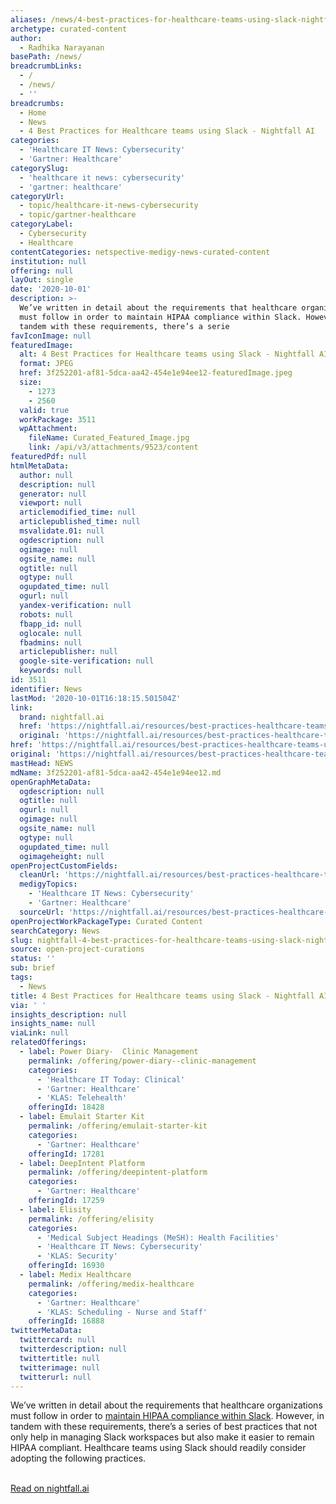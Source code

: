 ```yaml
---
aliases: /news/4-best-practices-for-healthcare-teams-using-slack-nightfall-ai
archetype: curated-content
author:
  - Radhika Narayanan
basePath: /news/
breadcrumbLinks:
  - /
  - /news/
  - ''
breadcrumbs:
  - Home
  - News
  - 4 Best Practices for Healthcare teams using Slack - Nightfall AI
categories:
  - 'Healthcare IT News: Cybersecurity'
  - 'Gartner: Healthcare'
categorySlug:
  - 'healthcare it news: cybersecurity'
  - 'gartner: healthcare'
categoryUrl:
  - topic/healthcare-it-news-cybersecurity
  - topic/gartner-healthcare
categoryLabel:
  - Cybersecurity
  - Healthcare
contentCategories: netspective-medigy-news-curated-content
institution: null
offering: null
layOut: single
date: '2020-10-01'
description: >-
  We’ve written in detail about the requirements that healthcare organizations
  must follow in order to maintain HIPAA compliance within Slack. However, in
  tandem with these requirements, there’s a serie
favIconImage: null
featuredImage:
  alt: 4 Best Practices for Healthcare teams using Slack - Nightfall AI
  format: JPEG
  href: 3f252201-af81-5dca-aa42-454e1e94ee12-featuredImage.jpeg
  size:
    - 1273
    - 2560
  valid: true
  workPackage: 3511
  wpAttachment:
    fileName: Curated_Featured_Image.jpg
    link: /api/v3/attachments/9523/content
featuredPdf: null
htmlMetaData:
  author: null
  description: null
  generator: null
  viewport: null
  articlemodified_time: null
  articlepublished_time: null
  msvalidate.01: null
  ogdescription: null
  ogimage: null
  ogsite_name: null
  ogtitle: null
  ogtype: null
  ogupdated_time: null
  ogurl: null
  yandex-verification: null
  robots: null
  fbapp_id: null
  oglocale: null
  fbadmins: null
  articlepublisher: null
  google-site-verification: null
  keywords: null
id: 3511
identifier: News
lastMod: '2020-10-01T16:18:15.501504Z'
link:
  brand: nightfall.ai
  href: 'https://nightfall.ai/resources/best-practices-healthcare-teams-using-slack/'
  original: 'https://nightfall.ai/resources/best-practices-healthcare-teams-using-slack/'
href: 'https://nightfall.ai/resources/best-practices-healthcare-teams-using-slack/'
original: 'https://nightfall.ai/resources/best-practices-healthcare-teams-using-slack/'
mastHead: NEWS
mdName: 3f252201-af81-5dca-aa42-454e1e94ee12.md
openGraphMetaData:
  ogdescription: null
  ogtitle: null
  ogurl: null
  ogimage: null
  ogsite_name: null
  ogtype: null
  ogupdated_time: null
  ogimageheight: null
openProjectCustomFields:
  cleanUrl: 'https://nightfall.ai/resources/best-practices-healthcare-teams-using-slack/'
  medigyTopics:
    - 'Healthcare IT News: Cybersecurity'
    - 'Gartner: Healthcare'
  sourceUrl: 'https://nightfall.ai/resources/best-practices-healthcare-teams-using-slack/'
openProjectWorkPackageType: Curated Content
searchCategory: News
slug: nightfall-4-best-practices-for-healthcare-teams-using-slack-nightfall-ai
source: open-project-curations
status: ''
sub: brief
tags:
  - News
title: 4 Best Practices for Healthcare teams using Slack - Nightfall AI
via: ' '
insights_description: null
insights_name: null
viaLink: null
relatedOfferings:
  - label: Power Diary-  Clinic Management
    permalink: /offering/power-diary--clinic-management
    categories:
      - 'Healthcare IT Today: Clinical'
      - 'Gartner: Healthcare'
      - 'KLAS: Telehealth'
    offeringId: 18428
  - label: Emulait Starter Kit
    permalink: /offering/emulait-starter-kit
    categories:
      - 'Gartner: Healthcare'
    offeringId: 17281
  - label: DeepIntent Platform
    permalink: /offering/deepintent-platform
    categories:
      - 'Gartner: Healthcare'
    offeringId: 17259
  - label: Elisity
    permalink: /offering/elisity
    categories:
      - 'Medical Subject Headings (MeSH): Health Facilities'
      - 'Healthcare IT News: Cybersecurity'
      - 'KLAS: Security'
    offeringId: 16930
  - label: Medix Healthcare
    permalink: /offering/medix-healthcare
    categories:
      - 'Gartner: Healthcare'
      - 'KLAS: Scheduling - Nurse and Staff'
    offeringId: 16888
twitterMetaData:
  twittercard: null
  twitterdescription: null
  twittertitle: null
  twitterimage: null
  twitterurl: null
---
```

<p>We’ve written in detail about the requirements that healthcare organizations must follow in order to <a href="https://nightfall.ai/resources/how-to-make-slack-hipaa-compliant-in-2020/">maintain HIPAA compliance within Slack</a>. However, in tandem with these requirements, there’s a series of best practices that not only help in managing Slack workspaces but also make it easier to remain HIPAA compliant. Healthcare teams using Slack should readily consider adopting the following practices.</p><p><br><a href="https://nightfall.ai/resources/best-practices-healthcare-teams-using-slack/">Read on nightfall.ai</a></p>